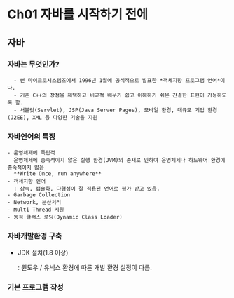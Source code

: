 Ch01 자바를 시작하기 전에
====================
## 자바

### 자바는 무엇인가?
```
  - 썬 마이크로시스템즈에서 1996년 1월에 공식적으로 발표한 *객체지향 프로그램 언어*이다.
  - 기존 C++의 장점을 채택하고 비교적 배우기 쉽고 이해하기 쉬운 간결한 표현이 가능하도록 함.
  - 서블릿(Servlet), JSP(Java Server Pages), 모바일 환경, 대규모 기업 환경(J2EE), XML 등 다양한 기술을 지원
```

### 자바언어의 특징
```
- 운영체제에 독립적
  운영체제에 종속적이지 않은 실행 환경(JVM)의 존재로 인하여 운영체제나 하드웨어 환경에 종속적이지 않음
  **Write Once, run anywhere**
- 객체지향 언어
  : 상속, 캡슐화, 다형성이 잘 적용된 언어로 평가 받고 있음.
- Garbage Collection
- Network, 분산처리
- Multi Thread 지원
- 동적 클래스 로딩(Dynamic Class Loader)
```
### 자바개발환경 구축
- JDK 설치(1.8 이상)

  : 윈도우 / 유닉스 환경에 따른 개발 환경 설정이 다름.


### 기본 프로그램 작성
